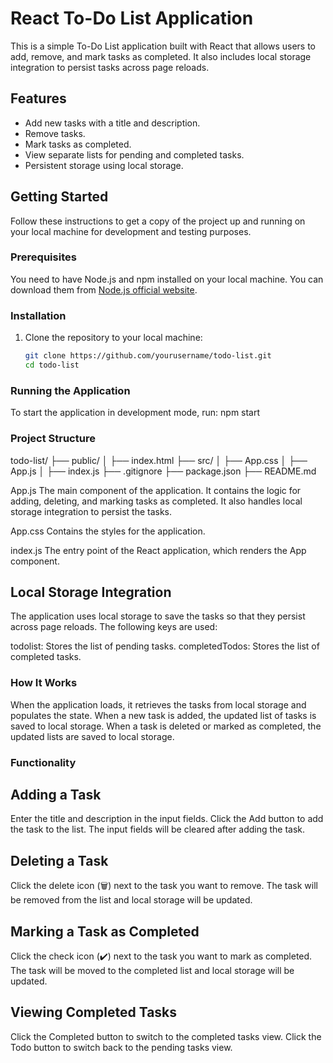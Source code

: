 # React To-Do List Application

This is a simple To-Do List application built with React that allows users to add, remove, and mark tasks as completed. It also includes local storage integration to persist tasks across page reloads.

## Features

- Add new tasks with a title and description.
- Remove tasks.
- Mark tasks as completed.
- View separate lists for pending and completed tasks.
- Persistent storage using local storage.

## Getting Started

Follow these instructions to get a copy of the project up and running on your local machine for development and testing purposes.

### Prerequisites

You need to have Node.js and npm installed on your local machine. You can download them from [Node.js official website](https://nodejs.org/).

### Installation

1. Clone the repository to your local machine:

   ```bash
   git clone https://github.com/yourusername/todo-list.git
   cd todo-list

### Running the Application
To start the application in development mode, run:
npm start


### Project Structure
todo-list/
├── public/
│   ├── index.html
├── src/
│   ├── App.css
│   ├── App.js
│   ├── index.js
├── .gitignore
├── package.json
├── README.md


App.js
The main component of the application. It contains the logic for adding, deleting, and marking tasks as completed. It also handles local storage integration to persist the tasks.

App.css
Contains the styles for the application.

index.js
The entry point of the React application, which renders the App component.

## Local Storage Integration
The application uses local storage to save the tasks so that they persist across page reloads. The following keys are used:

todolist: Stores the list of pending tasks.
completedTodos: Stores the list of completed tasks.


### How It Works
When the application loads, it retrieves the tasks from local storage and populates the state.
When a new task is added, the updated list of tasks is saved to local storage.
When a task is deleted or marked as completed, the updated lists are saved to local storage.


### Functionality

## Adding a Task
Enter the title and description in the input fields.
Click the Add button to add the task to the list.
The input fields will be cleared after adding the task.


## Deleting a Task
Click the delete icon (🗑️) next to the task you want to remove.
The task will be removed from the list and local storage will be updated.


## Marking a Task as Completed
Click the check icon (✔️) next to the task you want to mark as completed.
The task will be moved to the completed list and local storage will be updated.


## Viewing Completed Tasks
Click the Completed button to switch to the completed tasks view.
Click the Todo button to switch back to the pending tasks view.